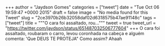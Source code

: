 
+++
author = "Jaydson Gomes"
categories = ["tweet"]
date = "Tue Oct 06 19:59:47 +0000 2015"
draft = false
image = "No media found for this Tweet"
slug = "2ce3970b26b32058daf02d6318575b47ae91148c"
tags = ["tweet"]
title = """O cara foi assaltado, rou..."""
tweet = true
tweet_url = "https://twitter.com/jaydson/status/651487032506777604"
+++
O cara foi assaltado, roubaram o carro, levou coronhada na cabeça e alguém comenta: 'Que DEUS TE PROTEJA" Como assim? Ahaah
